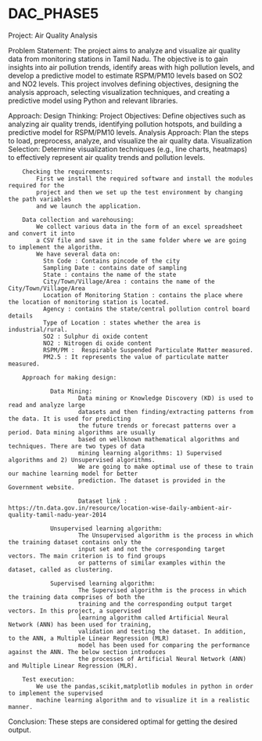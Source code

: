 # DAC_PHASE5
Project:
        Air Quality Analysis


Problem Statement:
        The project aims to analyze and visualize air quality data from monitoring stations in
        Tamil Nadu. The objective is to gain insights into air pollution trends, identify areas
        with high pollution levels, and develop a predictive model to estimate RSPM/PM10 levels
        based on SO2 and NO2 levels. This project involves defining objectives, designing the
        analysis approach, selecting visualization techniques, and creating a predictive model
        using Python and relevant libraries.


Approach:
        Design Thinking:
                Project Objectives: Define objectives such as analyzing air quality trends,
                        identifying pollution hotspots, and building a predictive model for
                        RSPM/PM10 levels.
                Analysis Approach: Plan the steps to load, preprocess, analyze, and visualize
                        the air quality data.
                Visualization Selection: Determine visualization techniques (e.g., line charts, heatmaps)
                        to effectively represent air quality trends and pollution levels.


        Checking the requirements:
            First we install the required software and install the modules required for the
            project and then we set up the test environment by changing the path variables
            and we launch the application.
        
        Data collection and warehousing:
            We collect various data in the form of an excel spreadsheet and convert it into
            a CSV file and save it in the same folder where we are going to implement the algorithm.
            We have several data on:
              Stn Code : Contains pincode of the city
              Sampling Date : contains date of sampling
              State : contains the name of the state
              City/Town/Village/Area : contains the name of the City/Town/Village/Area
              Location of Monitoring Station : contains the place where the location of monitoring station is located.
              Agency : contains the state/central pollution control board details
              Type of Location : states whether the area is industrial/rural.
              SO2 : Sulphur di oxide content
              NO2 : Nitrogen di oxide content
              RSPM/PM :  Respirable Suspended Particulate Matter measured.
              PM2.5 : It represents the value of particulate matter measured.

        Approach for making design:

                Data Mining:
                        Data mining or Knowledge Discovery (KD) is used to read and analyze large
                        datasets and then finding/extracting patterns from the data. It is used for predicting
                        the future trends or forecast patterns over a period. Data mining algorithms are usually
                        based on wellknown mathematical algorithms and techniques. There are two types of data 
                        mining learning algorithms: 1) Supervised algorithms and 2) Unsupervised algorithms.
                        We are going to make optimal use of these to train our machine learning model for better
                        prediction. The dataset is provided in the Government website.

                        Dataset link : https://tn.data.gov.in/resource/location-wise-daily-ambient-air-quality-tamil-nadu-year-2014

                Unsupervised learning algorithm:
                        The Unsupervised algorithm is the process in which the training dataset contains only the
                        input set and not the corresponding target vectors. The main criterion is to find groups
                        or patterns of similar examples within the dataset, called as clustering.

                Supervised learning algorithm:
                        The Supervised algorithm is the process in which the training data comprises of both the
                        training and the corresponding output target vectors. In this project, a supervised
                        learning algorithm called Artificial Neural Network (ANN) has been used for training,
                        validation and testing the dataset. In addition, to the ANN, a Multiple Linear Regression (MLR)
                        model has been used for comparing the performance against the ANN. The below section introduces
                        the processes of Artificial Neural Network (ANN) and Multiple Linear Regression (MLR).
        
        Test execution:
            We use the pandas,scikit,matplotlib modules in python in order to implement the supervised
            machine learning algorithm and to visualize it in a realistic manner.


Conclusion:
    These steps are considered optimal for getting the desired output.
